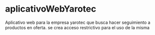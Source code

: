 # aplicativoWebYarotec
Aplicativo web para la empresa yarotec que busca hacer seguimiento a productos en oferta. se crea acceso restrictivo para el uso de la misma
